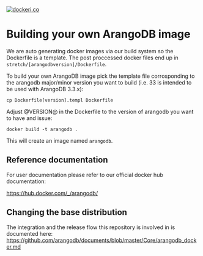 
[![dockeri.co](http://dockeri.co/image/_/arangodb)](https://registry.hub.docker.com/_/arangodb/)

# Building your own ArangoDB image

We are auto generating docker images via our build system so the Dockerfile is a template.
The post proccessed docker files end up in `stretch/[arangodbversion]/Dockerfile`. 

To build your own ArangoDB image pick the template file corrosponding to the arangodb major/minor version you 
want to build (i.e. 33 is intended to be used with ArangoDB 3.3.x):

```console
cp Dockerfile[version].templ Dockerfile
```

Adjust @VERSION@ in the Dockerfile to the version of arangodb you want to have and issue:

```console
docker build -t arangodb .
```

This will create an image named `arangodb`.

## Reference documentation

For user documentation please refer to our official docker hub documentation:

https://hub.docker.com/_/arangodb/

## Changing the base distribution

The integration and the release flow this repository is involved in is documented here: https://github.com/arangodb/documents/blob/master/Core/arangodb_docker.md
